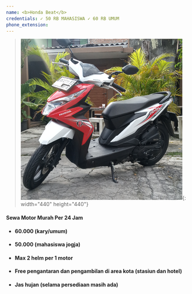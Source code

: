 ```yaml
---
name: <b>Honda Beat</b>
credentials: ✓ 50 RB MAHASISWA ✓ 60 RB UMUM
phone_extension:
---
```


> ![](/uploads/fjimg-20191224-145508.png){: width="440" height="440"}

#### **Sewa Motor Murah Per 24 Jam**

* #### 60\.000 (kary/umum)
* #### 50\.000 (mahasiswa jogja)
* #### Max 2 helm per 1 motor
* #### Free pengantaran dan pengambilan di area kota (stasiun dan hotel)
* #### Jas hujan (selama persediaan masih ada)